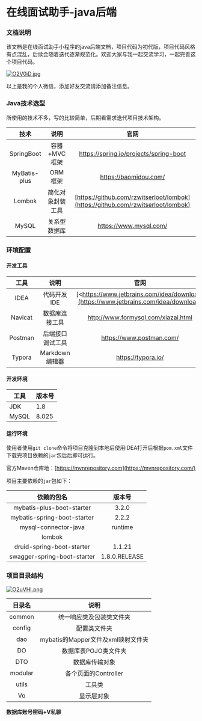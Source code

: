 # 在线面试助手-java后端

### 文档说明

该文档是在线面试助手小程序的java后端文档，项目代码为初代版，项目代码风格有点混乱，后续会随着迭代逐渐规范化。欢迎大家与我一起交流学习，一起完善这个项目代码。

[![O2V0iD.jpg](https://s1.ax1x.com/2022/05/15/O2V0iD.jpg)](https://imgtu.com/i/O2V0iD)

以上是我的个人微信，添加好友交流请添加备注信息。

### Java技术选型

所使用的技术不多，写的比较简单，后期看需求迭代项目技术架构。

|     技术     |       说明       |                             官网                             |
| :----------: | :--------------: | :----------------------------------------------------------: |
|  SpringBoot  |   容器+MVC框架   |           <https://spring.io/projects/spring-boot>           |
| MyBatis-plus |     ORM框架      |                    https://baomidou.com/                     |
|    Lombok    | 简化对象封装工具 | [https://github.com/rzwitserloot/lombok](https://github.com/rzwitserloot/lombok) |
|    MySQL     |   关系型数据库   |                    https://www.mysql.com/                    |

### 环境配置

#### 开发工具

|  工具   |       说明       |                             官网                             |
| :-----: | :--------------: | :----------------------------------------------------------: |
|  IDEA   |   代码开发IDE    | [<https://www.jetbrains.com/idea/download](https://www.jetbrains.com/idea/download) |
| Navicat |  数据库连接工具  |            <http://www.formysql.com/xiazai.html>             |
| Postman | 后端接口调试工具 |                   https://www.postman.com/                   |
| Typora  |  Markdown编辑器  |                     <https://typora.io/>                     |

#### 开发环境

| 工具  | 版本号 |
| ----- | ------ |
| JDK   | 1.8    |
| MySQL | 8.025  |

#### 运行环境

使用者使用`git clone`命令将项目克隆到本地后使用IDEA打开后根据`pom.xml`文件下载完项目依赖的`jar`包后后即可运行。

官方Maven仓库地：[https://mvnrepository.com](https://mvnrepository.com/)

项目主要依赖的`jar`包如下：

|         依赖的包名          |    版本号     |
| :-------------------------: | :-----------: |
|  mybatis-plus-boot-starter  |     3.2.0     |
| mybatis-spring-boot-starter |     2.2.2     |
|    mysql-connector-java     |    runtime    |
|           lombok            |               |
|  druid-spring-boot-starter  |    1.1.21     |
| swagger-spring-boot-starter | 1.8.0.RELEASE |

### 项目目录结构

[![O2uVHI.png](https://s1.ax1x.com/2022/05/15/O2uVHI.png)](https://imgtu.com/i/O2uVHI)

| 目录名  |                说明                |
| :-----: | :--------------------------------: |
| common  |      统一响应类及包装类文件夹      |
| config  |            配置类文件夹            |
|   dao   | mybatis的Mapper文件及xml映射文件夹 |
|   DO    |        数据库表POJO类文件夹        |
|   DTO   |           数据库传输对象           |
| modular |        各个页面的Controller        |
|  utils  |               工具类               |
|   Vo    |             显示层对象             |

**数据库账号密码+V私聊**